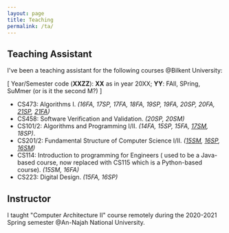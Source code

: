 ```yaml
---
layout: page
title: Teaching
permalink: /ta/
---
```


## Teaching Assistant

I've been a teaching assistant for the following courses  @Bilkent University:

[ Year/Semester code (**XXZZ**): **XX** as in year 20XX; **YY**: FAll, SPring, SuMmer (or is it the second M?) ]
* CS473: Algorithms I. *(16FA, 17SP, 17FA, 18FA, 19SP, 19FA, 20SP, 20FA, [21SP][473-ud], [21FA][473])*
* CS458: Software Verification and Validation. *(20SP, 20SM)*
* CS101/2: Algorithms and Programming I/II. *(14FA, 15SP, 15FA, [17SM][102-17SM], 18SP)*. 
* CS201/2: Fundamental Structure of Computer Science I/II. *([15SM][201-15SM], [16SP][202-16SP], [16SM][201-16SM])*
* CS114: Introduction to programming for Engineers ( used to be a Java-based course, now replaced with CS115 which is a Python-based course). *(15SM, 16FA)*
* CS223: Digital Design. *(15FA, 16SP)*

## Instructor

I taught "Computer Architecture II" course remotely during the 2020-2021 Spring semester @An-Najah National University.

[//]: #something

[102-17SM]: <http://cs.bilkent.edu.tr/~ozturk/cs102/>
[201-15SM]: <http://cs.bilkent.edu.tr/~saksoy/courses/cs201-Summer2015/index.html>
[202-16SP]: <http://cs.bilkent.edu.tr/~saksoy/courses/cs202-Spring2016/index.html>
[201-16SM]: <http://cs.bilkent.edu.tr/~saksoy/courses/cs201-Summer2016/index.html>
[473]: <http://bilkent.edu.tr/~nabil.abubaker/473/>
[473-ud]: <http://cs.bilkent.edu.tr/~ugur/teaching/cs473/>
